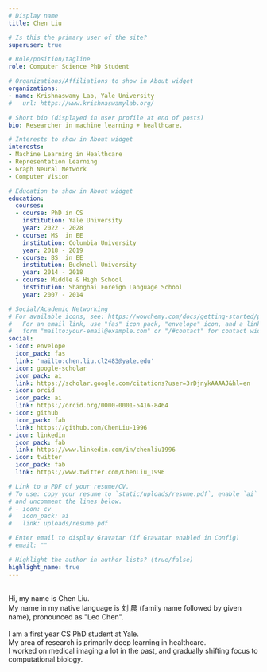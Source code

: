 ```yaml
---
# Display name
title: Chen Liu

# Is this the primary user of the site?
superuser: true

# Role/position/tagline
role: Computer Science PhD Student

# Organizations/Affiliations to show in About widget
organizations:
- name: Krishnaswamy Lab, Yale University
#   url: https://www.krishnaswamylab.org/

# Short bio (displayed in user profile at end of posts)
bio: Researcher in machine learning + healthcare.

# Interests to show in About widget
interests:
- Machine Learning in Healthcare
- Representation Learning
- Graph Neural Network
- Computer Vision

# Education to show in About widget
education:
  courses:
  - course: PhD in CS
    institution: Yale University
    year: 2022 - 2028
  - course: MS  in EE
    institution: Columbia University
    year: 2018 - 2019
  - course: BS  in EE
    institution: Bucknell University
    year: 2014 - 2018
  - course: Middle & High School
    institution: Shanghai Foreign Language School
    year: 2007 - 2014

# Social/Academic Networking
# For available icons, see: https://wowchemy.com/docs/getting-started/page-builder/#icons
#   For an email link, use "fas" icon pack, "envelope" icon, and a link in the
#   form "mailto:your-email@example.com" or "/#contact" for contact widget.
social:
- icon: envelope
  icon_pack: fas
  link: 'mailto:chen.liu.cl2483@yale.edu'
- icon: google-scholar
  icon_pack: ai
  link: https://scholar.google.com/citations?user=3rDjnykAAAAJ&hl=en
- icon: orcid
  icon_pack: ai
  link: https://orcid.org/0000-0001-5416-8464
- icon: github
  icon_pack: fab
  link: https://github.com/ChenLiu-1996
- icon: linkedin
  icon_pack: fab
  link: https://www.linkedin.com/in/chenliu1996
- icon: twitter
  icon_pack: fab
  link: https://www.twitter.com/ChenLiu_1996

# Link to a PDF of your resume/CV.
# To use: copy your resume to `static/uploads/resume.pdf`, enable `ai` icons in `params.toml`,
# and uncomment the lines below.
# - icon: cv
#   icon_pack: ai
#   link: uploads/resume.pdf

# Enter email to display Gravatar (if Gravatar enabled in Config)
# email: ""

# Highlight the author in author lists? (true/false)
highlight_name: true
---
```


<br> Hi, my name is Chen Liu.
<br> My name in my native language is 刘 晨 (family name followed by given name), pronounced as "Leo Chen".
<br>
<br> I am a first year CS PhD student at Yale.
<br> My area of research is primarily deep learning in healthcare.
<br> I worked on medical imaging a lot in the past, and gradually shifting focus to computational biology.
<br>
<!-- {{< icon name="download" pack="fas" >}} Download my {{< staticref "uploads/demo_resume.pdf" "newtab" >}}resumé{{< /staticref >}}. -->
